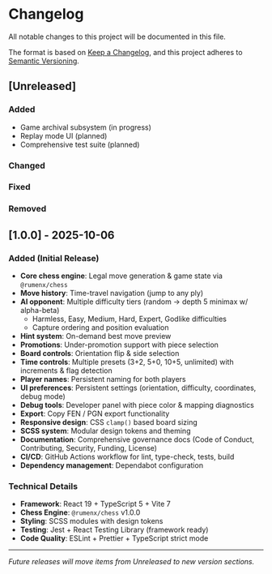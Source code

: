 # Changelog

All notable changes to this project will be documented in this file.

The format is based on [Keep a Changelog](https://keepachangelog.com/en/1.0.0/),
and this project adheres to [Semantic Versioning](https://semver.org/spec/v2.0.0.html).

## [Unreleased]

### Added

- Game archival subsystem (in progress)
- Replay mode UI (planned)
- Comprehensive test suite (planned)

### Changed

### Fixed

### Removed

## [1.0.0] - 2025-10-06

### Added (Initial Release)

- **Core chess engine**: Legal move generation & game state via `@rumenx/chess`
- **Move history**: Time-travel navigation (jump to any ply)
- **AI opponent**: Multiple difficulty tiers (random → depth 5 minimax w/ alpha-beta)
  - Harmless, Easy, Medium, Hard, Expert, Godlike difficulties
  - Capture ordering and position evaluation
- **Hint system**: On-demand best move preview
- **Promotions**: Under-promotion support with piece selection
- **Board controls**: Orientation flip & side selection
- **Time controls**: Multiple presets (3+2, 5+0, 10+5, unlimited) with increments & flag detection
- **Player names**: Persistent naming for both players
- **UI preferences**: Persistent settings (orientation, difficulty, coordinates, debug mode)
- **Debug tools**: Developer panel with piece color & mapping diagnostics
- **Export**: Copy FEN / PGN export functionality
- **Responsive design**: CSS `clamp()` based board sizing
- **SCSS system**: Modular design tokens and theming
- **Documentation**: Comprehensive governance docs (Code of Conduct, Contributing, Security, Funding, License)
- **CI/CD**: GitHub Actions workflow for lint, type-check, tests, build
- **Dependency management**: Dependabot configuration

### Technical Details

- **Framework**: React 19 + TypeScript 5 + Vite 7
- **Chess Engine**: `@rumenx/chess` v1.0.0
- **Styling**: SCSS modules with design tokens
- **Testing**: Jest + React Testing Library (framework ready)
- **Code Quality**: ESLint + Prettier + TypeScript strict mode

---

*Future releases will move items from Unreleased to new version sections.*
